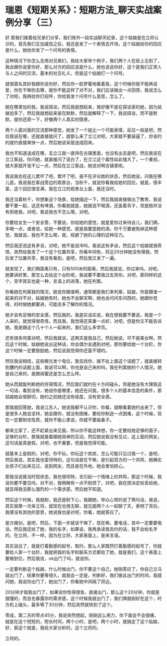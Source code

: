 # 瑞恩《短期关系》：短期方法_聊天实战案例分享（三）

好 那我们接着给兄弟们分享，我们练外一段实战聊天纪录，这个姑娘是在立将认识的，首先我们互加威信之后，我还是发了一个表情去开场，这个姑娘给你的回应是什么，她给你发了一个问号的表情。

这种情况下你怎么去用对兄弟们，我给大家举个例子，我们两个人在街上见到了，我会跟你说爱你好，那么对方的回应该是什么，她也该说你好，这个是我们正常人与人之间的交流，基本的社交礼义，但是这个姑娘打一个问号。

就很莫名其妙我跟你说你好，然后你一脸梦蜜地看着我，这个时候你就不能再说爱，你在干嘛你去哪，就你不能这样了对不对，我们应该做出一点回馈，我说怎么了对吧，我再给你打招呼，你给我发个问号什么意思，怎么了。

她在哪里加的我，我说探谈，然后我就想起来，我好像不是在探谈家的她，因为姑娘加多了，然后我就想起来是在默默，然后就解释了一下，我说探谈，而不是默默，就你还原一下，好像两个人真实的情景。

两个人面对面的交流那种感觉，她发了一个娃比一个可能表情，反应一般是吧，然后我说在哪，还就直接就问了，就那么来了立江对吧，大家就不要装逼了，你该约的就约直接爽快一点，然后她说采层送成回来。

我也不知道送成在哪，去立江就一直待在古镇里面，也没有出去是吧，然后我说在立江客战，你问她，就直接问了说白了，在立江这个属性如此强大了，一个重视，就大家就开宠不公一点，然后在立江客战，她说对啊古镇里呢。

我说我也在这儿累坏了吧，累坏了吧，是不在评论她的状态，然后她说，问我在哪儿逛，我说我在客战旁边的观景台，当秋千，就说你看我给她的回应，就是，很丰富，这个回应很宝满，我在立江的观景台上面，我还当时。

我还当着秋千，你想象这个场景，给她描述一下，然后我就直接做出了教育，我说要不要一起，这还有啤酒，你看她就是，她就说不喝酒，还盖着背子，但是她并没有拒绝我，对吧，我说我也不怎么喝，对吧。

你要给女生一个安全管，不要说，你给她的感觉，就是爱你过来待会儿，我们俩，多喝一点，或者说，给她一种感觉，就是我要逛她的酒，你千万要避免掉这种感觉，我就说，我也不怎么喝，就，规避了她的心理的这种压力。

然后我还说这有矛谈，对吧，她不是说冷吗，我说这有矛谈，然后这个姑娘就很奇怪，突然给我发了一个这个位置共享，你看中间有，将近20分钟她没有理我，然后发了位置共享，我没有看到，是吧，然后我又发了一遍。

就发现了，我们俩距离只有，只有500米的距离，然后我就说，你过来吗，对吧，她要讲好累，那怎么去给这个台阶呢，我说要不要我过去背你，对吧，那同样的这个，背字其实也是一种，言语上的进落，她在判案。

你看她在判案我的情况，她说你跟谁啊，通常都是我们来判案，姑娘，你是跟谁一起来的对不对，姑娘她有时，她也不会聊天啊，她也会问问东问西的，她跟你觉得，的时候她都要进，可能去多了解你的情况。

她才会有足够的安全感，然后我的，我是实话实说，我在想我要不要说，我是一个人来的，就觉得很奇怪，而且我，我觉得还真重一点好，对吧，但是你又不能告诉她，我是跟这个几十个人一起来的，我们这么多学员。

还有很多同事对吧，然后我就说，这两天是我自己，然后她说，可不是美女啊，然后这个时候，姑娘她说出这种话，你会偶尔会遇到对吧，那你要给她一个台阶，你这个时候一定要鼓励她，然后说我觉得你还蛮不错的。

然后我说相信，这些眼光发个电位，我去找你，就不扯上面这个话题了，就直接转到腰约的话题上面，我说可以啊，你也是自己来的吗，我在判案她的个人情况，她是自己来的，是跟闺蜜还是怎么怎么样。

她从而就能判断她的住宿情况，然后我们就约在十方间碰头，但是她没有大理我这一句话，看到没有，她说你是哪里，她还在问我，很多个人的基本信息的条件，那姑娘她会很胆切，她约之前她还没有级度，没有安全感。

那我就回答她，我说江苏人，她说我都不认识你，你看，就眼看着她约出来了，但是很多人她会坚持，她会跟你，就没有困难，要给你制造一点困难，这个时候，现在一定要耐住性质，就你不能心里说，你就不要装鼻子。

都来立家了，还不赶紧出来见面，所以你不能这样想，你一定要给她足够的面子，足够的台阶，那我就接着跟她简单的互动，然后她说我没有见过，这上面的网友，这句话是真是假，对吧，也不重要，但是我觉得可能。

就基本上是假的，对吧，你不玩，你玩这个炭炭，怎么可能只见过我一个，是吧，然后我说，其实我也蛮坦特的，这句话是在干嘛，是引起双方的一个共鸣，她确实女孩子们出来见过，说到网友，而且是在外地，她会害怕担心。

那我没说我当时现状态，我也很坦特，去引起一个情绪上的共鸣，那这个时候，我说你要不要见吗，对不对，我稍微有一点不耐烦了，对吧，我在把决定权丢给她，就显得我没那么强烈的一个需求感，然后她不知道。

然后这个时候，我就耐，我还是耐下心，我跟她，举众心常的说了两句话，我说，其实我第一次来立将，就现在也很无聊，就见面两个人一起聊了天，表明了背后，我便没有其他的意思，她说我也是对吧，你看，她就答应了。

是方揭剑，是吧，然后，下面一步就该干嘛了，现在嘛，要电话，其中一定要要电话，然后我还给了她，我的名字，如果说，我再承读我去约的话，我不会给名字的，在立将，不一样，因为在立将，大家表面上，是来言语。

其实说白了，就是打着勤感的起号，取约，那么人家既然打着勤感的起号了，你就要给人家一个台阶，我就把我的名字和联系方式都给了她，就是我们，这个表面上要做到位，然后我说，ok出门了吗，就说你。

一定要判断这个姑娘，什么时候出门，你不要这个自己，她刚答应了，你自己立马就出门了，结果你要等很久，就我会一定是，判断好，我们彼此出门的时间，我就问她，我说你出门了，她出门了，你看她中间隔了将近。

20分钟才毁我出门了，如果说你性得很急，直接出门，那么这个20分钟，你就是摆懂的，而且也暴露你的需求感，这个时候我就出门了，我们俩就刚好在这个，时方机上碰头，最多等了30分钟，然后突然就转到了这个。

零成，第二天的零点45分，我说突然想起，刚刚这么用力，你下面会不会很痛，就是在这个短短的，短长时间，两个小时，是吧，两个小时，就搞定了这个姑娘，好，那这个就是，我给大家分析的，这个立将的。

立将的。
